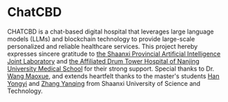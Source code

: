 # ChatCBD
CHATCBD is a chat-based digital hospital that leverages large language models (LLMs) and blockchain technology to provide large-scale personalized and reliable healthcare services.
This project hereby expresses sincere gratitude to [the Shaanxi Provincial Artificial Intelligence Joint Laboratory](http://dianzhi.www.sust.edu.cn/info/5437/38822.htm) and [the Affiliated Drum Tower Hospital of Nanjing University Medical School](https://njglyy.com/) for their strong support. Special thanks to Dr. [Wang Maoxue](https://www.aminer.org/profile/maoxue-wang/64ddd3de236a7e91b424e456), and extends heartfelt thanks to the master's students [Han Yongyi](#) and [Zhang Yanqing](#) from Shaanxi University of Science and Technology.
